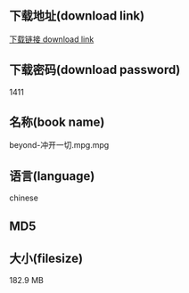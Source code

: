 ## 下载地址(download link)
[下载链接 download link](https://voluble-croquembouche-d321dc.netlify.app/?s=beyond-%E5%86%B2%E5%BC%80%E4%B8%80%E5%88%87.mpg)

## 下载密码(download password)
1411

## 名称(book name)
beyond-冲开一切.mpg.mpg

## 语言(language)
chinese

## MD5


## 大小(filesize)
182.9 MB

